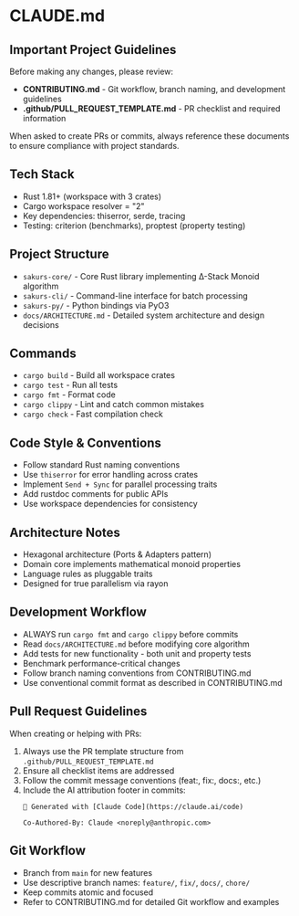 # CLAUDE.md

## Important Project Guidelines

Before making any changes, please review:
- **CONTRIBUTING.md** - Git workflow, branch naming, and development guidelines
- **.github/PULL_REQUEST_TEMPLATE.md** - PR checklist and required information

When asked to create PRs or commits, always reference these documents to ensure compliance with project standards.

## Tech Stack
- Rust 1.81+ (workspace with 3 crates)
- Cargo workspace resolver = "2"
- Key dependencies: thiserror, serde, tracing
- Testing: criterion (benchmarks), proptest (property testing)

## Project Structure
- `sakurs-core/` - Core Rust library implementing Δ-Stack Monoid algorithm
- `sakurs-cli/` - Command-line interface for batch processing  
- `sakurs-py/` - Python bindings via PyO3
- `docs/ARCHITECTURE.md` - Detailed system architecture and design decisions

## Commands
- `cargo build` - Build all workspace crates
- `cargo test` - Run all tests
- `cargo fmt` - Format code
- `cargo clippy` - Lint and catch common mistakes
- `cargo check` - Fast compilation check

## Code Style & Conventions
- Follow standard Rust naming conventions
- Use `thiserror` for error handling across crates
- Implement `Send + Sync` for parallel processing traits
- Add rustdoc comments for public APIs
- Use workspace dependencies for consistency

## Architecture Notes
- Hexagonal architecture (Ports & Adapters pattern)
- Domain core implements mathematical monoid properties
- Language rules as pluggable traits
- Designed for true parallelism via rayon

## Development Workflow
- ALWAYS run `cargo fmt` and `cargo clippy` before commits
- Read `docs/ARCHITECTURE.md` before modifying core algorithm
- Add tests for new functionality - both unit and property tests
- Benchmark performance-critical changes
- Follow branch naming conventions from CONTRIBUTING.md
- Use conventional commit format as described in CONTRIBUTING.md

## Pull Request Guidelines
When creating or helping with PRs:
1. Always use the PR template structure from `.github/PULL_REQUEST_TEMPLATE.md`
2. Ensure all checklist items are addressed
3. Follow the commit message conventions (feat:, fix:, docs:, etc.)
4. Include the AI attribution footer in commits:
   ```
   🤖 Generated with [Claude Code](https://claude.ai/code)
   
   Co-Authored-By: Claude <noreply@anthropic.com>
   ```

## Git Workflow
- Branch from `main` for new features
- Use descriptive branch names: `feature/`, `fix/`, `docs/`, `chore/`
- Keep commits atomic and focused
- Refer to CONTRIBUTING.md for detailed Git workflow and examples